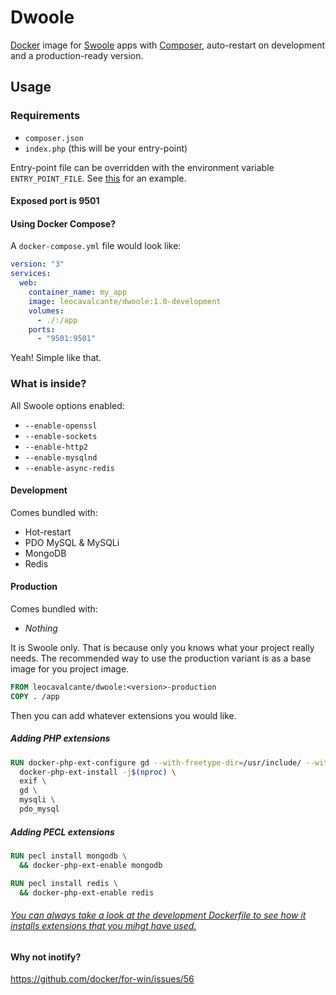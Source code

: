 # Dwoole
[Docker](https://www.docker.com/) image for [Swoole](https://www.swoole.co.uk/) apps with [Composer](https://getcomposer.org/), auto-restart on development and a production-ready version.

## Usage

### Requirements
- `composer.json`
- `index.php` (this will be your entry-point)

Entry-point file can be overridden with the environment variable `ENTRY_POINT_FILE`. See [this](https://github.com/leocavalcante/siler/blob/master/examples/swoole-chat/docker-compose.yml) for an example.

#### Exposed port is 9501

#### Using Docker Compose?

A `docker-compose.yml` file would look like:

```yaml
version: "3"
services:
  web:
    container_name: my_app
    image: leocavalcante/dwoole:1.0-development
    volumes:
      - ./:/app
    ports:
      - "9501:9501"
```

Yeah! Simple like that.

### What is inside?

All Swoole options enabled:
* `--enable-openssl`
* `--enable-sockets`
* `--enable-http2`
* `--enable-mysqlnd`
* `--enable-async-redis`

#### Development

Comes bundled with:
- Hot-restart
- PDO MySQL & MySQLi
- MongoDB
- Redis


#### Production

Comes bundled with:
- *Nothing*

It is Swoole only. That is because only you knows what your project really needs.
The recommended way to use the production variant is as a base image for you project image.

```Dockerfile
FROM leocavalcante/dwoole:<version>-production
COPY . /app
```

Then you can add whatever extensions you would like.

##### Adding PHP extensions

```Dockerfile
RUN docker-php-ext-configure gd --with-freetype-dir=/usr/include/ --with-jpeg-dir=/usr/include/ && \
  docker-php-ext-install -j$(nproc) \
  exif \
  gd \
  mysqli \
  pdo_mysql
```

##### Adding PECL extensions

```Dockerfile
RUN pecl install mongodb \
  && docker-php-ext-enable mongodb
```

```Dockerfile
RUN pecl install redis \
  && docker-php-ext-enable redis
```

###### [You can always take a look at the development Dockerfile to see how it installs extensions that you mihgt have used.](https://github.com/leocavalcante/dwoole/blob/master/development/Dockerfile)

#### Why not inotify?

https://github.com/docker/for-win/issues/56
